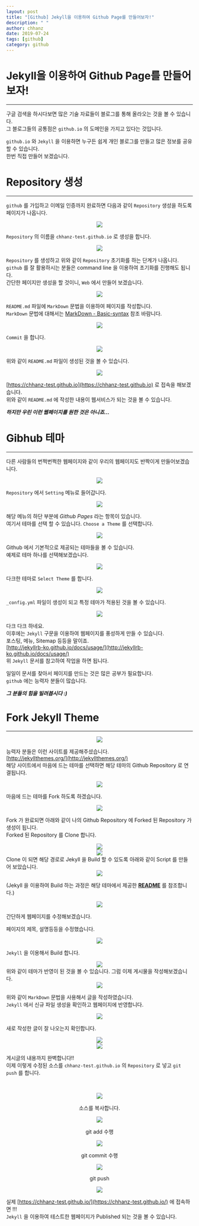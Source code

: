 ```yaml
---
layout: post
title: "[Github] Jekyll을 이용하여 Github Page를 만들어보자!"
description: " "
author: chhanz
date: 2019-07-24
tags: [github]
category: github
---
```

# Jekyll을 이용하여 Github Page를 만들어보자!
* * *
구글 검색을 하시다보면 많은 기술 자료들이 블로그를 통해 올라오는 것을 볼 수 있습니다.   
그 블로그들의 공통점은 `github.io` 의 도메인을 가지고 있다는 것입니다.   
   
`github.io` 와 `Jekyll` 을 이용하면 누구든 쉽게 개인 블로그를 만들고 많은 정보를 공유 할 수 있습니다.   
한번 직접 만들어 보겠습니다.   

# Repository 생성
* * *
`github` 를 가입하고 이메일 인증까지 완료하면 다음과 같이 `Repository` 생성을 하도록 페이지가 나옵니다.   
   
<center><img src="/assets/images/post/2019-07-24-github-io/img1.png" style="max-width: 100%; height: auto;"></center>   
   
`Repository` 의 이름을 `chhanz-test.github.io` 로 생성을 합니다.   
   
<center><img src="/assets/images/post/2019-07-24-github-io/img2.png" style="max-width: 100%; height: auto;"></center>   
   
`Repository` 를 생성하고 위와 같이 `Repository` 초기화를 하는 단계가 나옵니다.   
`github` 를 잘 활용하시는 분들은 command line 을 이용하여 초기화를 진행해도 됩니다.   
간단한 페이지만 생성을 할 것이니, `Web` 에서 만들어 보겠습니다.   
   
<center><img src="/assets/images/post/2019-07-24-github-io/img3.png" style="max-width: 100%; height: auto;"></center>   
    
`README.md` 파일에 `MarkDown` 문법을 이용하여 페이지를 작성합니다.   
`MarkDown` 문법에 대해서는 [MarkDown - Basic-syntax](https://www.markdownguide.org/basic-syntax) 참조 바람니다.   
   
<center><img src="/assets/images/post/2019-07-24-github-io/img4.png" style="max-width: 100%; height: auto;"></center>   
   
`Commit` 을 합니다.   
   
<center><img src="/assets/images/post/2019-07-24-github-io/img5.png" style="max-width: 100%; height: auto;"></center>   
   
위와 같이 `README.md` 파일이 생성된 것을 볼 수 있습니다.   
   
   
<center><img src="/assets/images/post/2019-07-24-github-io/img6.png" style="max-width: 100%; height: auto;"></center>   
   
[https://chhanz-test.github.io](https://chhanz-test.github.io) 로 접속을 해보겠습니다.   
위와 같이 `README.md` 에 작성한 내용이 웹서비스가 되는 것을 볼 수 있습니다.   
   
***하지만 우린 이런 웹페이지를 원한 것은 아니죠...***
   
# Gibhub 테마
* * *
다른 사람들의 번쩍번쩍한 웹페이지와 같이 우리의 웹페이지도 반짝이게 만들어보겠습니다.   
   
<center><img src="/assets/images/post/2019-07-24-github-io/img7.png" style="max-width: 100%; height: auto;"></center>   
   
`Repository` 에서 `Setting` 메뉴로 들어갑니다.   
   
<center><img src="/assets/images/post/2019-07-24-github-io/img8.png" style="max-width: 100%; height: auto;"></center>   
   
해당 메뉴의 하단 부분에 *Github Pages* 라는 항목이 있습니다.   
여기서 테마를 선택 할 수 있습니다. `Choose a Theme` 를 선택합니다.   
   
<center><img src="/assets/images/post/2019-07-24-github-io/img9.png" style="max-width: 100%; height: auto;"></center>   
   
Github 에서 기본적으로 제공되는 테마들을 볼 수 있습니다.   
예제로 테마 하나를 선택해보겠습니다.   
   
<center><img src="/assets/images/post/2019-07-24-github-io/img10.png" style="max-width: 100%; height: auto;"></center>   
   
다크한 테마로 `Select Theme` 를 합니다.   
   
<center><img src="/assets/images/post/2019-07-24-github-io/img11.png" style="max-width: 100%; height: auto;"></center>   
   
`_config.yml` 파일이 생성이 되고 특정 테마가 적용된 것을 볼 수 있습니다.   
   
<center><img src="/assets/images/post/2019-07-24-github-io/img12.png" style="max-width: 100%; height: auto;"></center>   
   
다크 다크 하네요.   
이후에는 `Jekyll` 구문을 이용하여 웹페이지를 풍성하게 만들 수 있습니다.   
포스팅, 메뉴, Sitemap 등등을 말이죠.   
[http://jekyllrb-ko.github.io/docs/usage/](http://jekyllrb-ko.github.io/docs/usage/)   
위 `Jekyll` 문서를 참고하여 작업을 하면 됩니다.   
   
일일이 문서를 찾아서 페이지를 만드는 것은 많은 공부가 필요합니다.   
`github` 에는 능력자 분들이 많습니다.   
   
***그 분들의 힘을 빌려봅시다 :)***   

# Fork Jekyll Theme
* * *
   
<center><img src="/assets/images/post/2019-07-24-github-io/img13.png" style="max-width: 100%; height: auto;"></center>   
   
능력자 분들은 이런 사이트를 제공해주셨습니다.   
[http://jekyllthemes.org/](http://jekyllthemes.org/)   
해당 사이트에서 마음에 드는 테마를 선택하면 해당 테마의 Github Repository 로 연결됩니다.   
   
<center><img src="/assets/images/post/2019-07-24-github-io/img14.png" style="max-width: 100%; height: auto;"></center>   
   
마음에 드는 테마를 Fork 하도록 하겠습니다.   
   
<center><img src="/assets/images/post/2019-07-24-github-io/img15.png" style="max-width: 100%; height: auto;"></center>   
   
Fork 가 완료되면 아래와 같이 나의 Github Repository 에 Forked 된 Repository 가 생성이 됩니다.   
Forked 된 Repository 를 Clone 합니다.   
   
<center><img src="/assets/images/post/2019-07-24-github-io/img16.png" style="max-width: 100%; height: auto;"></center>   
   
   
<center><img src="/assets/images/post/2019-07-24-github-io/img17.png" style="max-width: 100%; height: auto;"></center>   
Clone 이 되면 해당 경로로 Jekyll 을 Build 할 수 있도록 아래와 같이 Script 를 만들어 보았습니다.   
   
<center><img src="/assets/images/post/2019-07-24-github-io/img18.png" style="max-width: 100%; height: auto;"></center>   
   
(Jekyll 을 이용하여 Build 하는 과정은 해당 테마에서 제공한 **[README](https://github.com/tocttou/hacker-blog)** 를 참조합니다.)   
   
   
<center><img src="/assets/images/post/2019-07-24-github-io/img19.png" style="max-width: 100%; height: auto;"></center>   
   
간단하게 웹페이지를 수정해보겠습니다.   

페이지의 제목, 설명등등을 수정했습니다.   
   
   
<center><img src="/assets/images/post/2019-07-24-github-io/img20.png" style="max-width: 100%; height: auto;"></center>   
   
`Jekyll` 을 이용해서 Build 합니다.   
   
<center><img src="/assets/images/post/2019-07-24-github-io/img21.png" style="max-width: 100%; height: auto;"></center>   
위와 같이 테마가 반영이 된 것을 볼 수 있습니다.   
그럼 이제 게시물을 작성해보겠습니다.   
   
<center><img src="/assets/images/post/2019-07-24-github-io/img22.png" style="max-width: 100%; height: auto;"></center>   
   
위와 같이 `MarkDown` 문법을 사용해서 글을 작성하였습니다.   
`Jekyll` 에서 신규 파일 생성을 확인하고 웹페이지에 반영합니다.   
   
<center><img src="/assets/images/post/2019-07-24-github-io/img23.png" style="max-width: 100%; height: auto;"></center>   
   
새로 작성한 글이 잘 나오는지 확인합니다.   
   
<center><img src="/assets/images/post/2019-07-24-github-io/img24.png" style="max-width: 100%; height: auto;"></center>   
   
   
<center><img src="/assets/images/post/2019-07-24-github-io/img25.png" style="max-width: 100%; height: auto;"></center>   
   
게시글의 내용까지 완벽합니다!!   
이제 이렇게 수정된 소스를 `chhanz-test.github.io` 의 `Repository` 로 넣고 `git push` 를 합니다.   
   
   
   
<center><p>&nbsp;</p><img src="/assets/images/post/2019-07-24-github-io/img29.png" style="max-width: 100%; height: auto;"><p>소스를 복사합니다.</p>
<img src="/assets/images/post/2019-07-24-github-io/img30.png" style="max-width: 100%; height: auto;"><p>git add 수행</p>
<img src="/assets/images/post/2019-07-24-github-io/img31.png" style="max-width: 100%; height: auto;"><p>git commit 수행</p>
<img src="/assets/images/post/2019-07-24-github-io/img32.png" style="max-width: 100%; height: auto;"><p>git push</p>
<img src="/assets/images/post/2019-07-24-github-io/img33.png" style="max-width: 100%; height: auto;"></center>
   
   
 
실제 [https://chhanz-test.github.io/](https://chhanz-test.github.io/) 에 접속하면 !!!   
`Jekyll` 을 이용하여 테스트한 웹페이지가 Published 되는 것을 볼 수 있습니다.   
   
